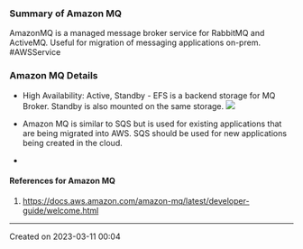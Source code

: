 ### Summary of Amazon MQ
AmazonMQ is a managed message broker service for RabbitMQ and ActiveMQ. Useful for migration of messaging applications on-prem. #AWSService  
### Amazon MQ Details
- High Availability: Active, Standby - EFS is a backend storage for MQ Broker. Standby is also mounted on the same storage.
![](Amazon%20MQ%20Active%20Passive%20Backed%20by%20EFS.png)

- Amazon MQ is similar to SQS but is used for existing applications that are being migrated into AWS. SQS should be used for new applications being created in the cloud.
- 
#### References for Amazon MQ
1. https://docs.aws.amazon.com/amazon-mq/latest/developer-guide/welcome.html

---
Created on 2023-03-11 00:04